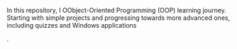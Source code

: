 In this repository,  I     OObject-Oriented Programming (OOP) learning journey. Starting with simple projects and progressing towards more advanced ones, including quizzes and Windows applications
 



.
